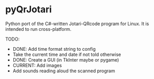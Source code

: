pyQrJotari
==========

Python port of the C#-written Jotari-QRcode program for Linux.
It is intended to run cross-platform.

TODO: 
- DONE: Add time format string to config
- Take the current time and date if not told otherwise
- DONE: Create a GUI (in TkInter maybe or pygame)
- CURRENT: Add images
- Add sounds reading aloud the scanned program
